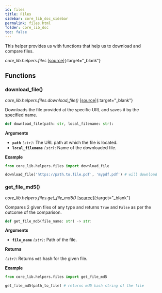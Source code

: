 ```yaml
---
id: files
title: Files
sidebar: core_lib_doc_sidebar
permalink: files.html
folder: core_lib_doc
toc: false
---
```


This helper provides us with functions that help us to download and compare files.

*core_lib.helpers.files* [[source]](https://github.com/shay-te/core-lib/blob/master/core_lib/helpers/files.py){:target="_blank"}

## Functions

### download_file()

*core_lib.helpers.files.download_file()* [[source]](https://github.com/shay-te/core-lib/blob/master/core_lib/helpers/files.py#L12){:target="_blank"}

Downloads the file provided at the specific URL and saves it by the specified name.

```python
def download_file(path: str, local_filename: str):
```

**Arguments**

- **`path`** *`(str)`*: The URL path at which the file is located.
- **`local_filename`** *`(str)`*: Name of the downloaded file.

**Example**

```python
from core_lib.helpers.files import download_file

download_file('https://path.to.file.pdf', 'mypdf.pdf') # will download ans save the file by name `mypdf.pdf`
```


### get_file_md5()

*core_lib.helpers.files.get_file_md5()* [[source]](https://github.com/shay-te/core-lib/blob/master/core_lib/helpers/files.py#L21){:target="_blank"}

Compares 2 given files of any type and returns `True` and `False` as per the outcome of the comparison.

```python
def get_file_md5(file_name: str) -> str:
```

**Arguments**

- **`file_name`** *`(str)`*: Path of the file.

**Returns**

*`(str)`*: Returns `md5` hash for the given file.

**Example**
```python
from core_lib.helpers.files import get_file_md5

get_file_md5(path_to_file) # returns md5 hash string of the file
```
